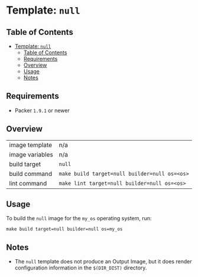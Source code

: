 # Template: `null`

## Table of Contents

<!-- TOC -->
* [Template: `null`](#template-null)
  * [Table of Contents](#table-of-contents)
  * [Requirements](#requirements)
  * [Overview](#overview)
  * [Usage](#usage)
  * [Notes](#notes)
<!-- TOC -->

## Requirements

- Packer `1.9.1` or newer

## Overview

|                 |                                               |
|-----------------|-----------------------------------------------|
| image template  | n/a                                           |
| image variables | n/a                                           |
| build target    | `null`                                        |
| build command   | `make build target=null builder=null os=<os>` |
| lint command    | `make lint target=null builder=null os=<os>`  |

## Usage

To build the `null` image for the `my_os` operating system, run:

```shell
make build target=null builder=null os=my_os
```

## Notes

* The `null` template does not produce an Output Image, but it does render configuration information in the `$(DIR_DIST)` directory.

